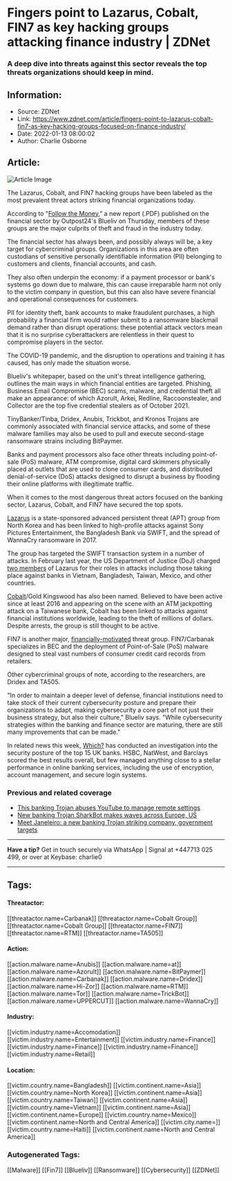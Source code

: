 # Fingers point to Lazarus, Cobalt, FIN7 as key hacking groups attacking finance industry | ZDNet
### A deep dive into threats against this sector reveals the top threats organizations should keep in mind.

## Information:
+ Source: ZDNet
+ Link: https://www.zdnet.com/article/fingers-point-to-lazarus-cobalt-fin7-as-key-hacking-groups-focused-on-finance-industry/
+ Date: 2022-01-13 08:00:02
+ Author: Charlie Osborne


## Article:
![Article Image](https://www.zdnet.com/a/img/resize/99df4069332d26c3cc3ba182e7d8bbd1ad9038c2/2019/02/07/ef896b70-85b9-4651-9ef8-5c9db809517b/istock-1019607698.jpg?width=770&height=578&fit=crop&auto=webp)

The Lazarus, Cobalt, and FIN7 hacking groups have been labeled as the most prevalent threat actors striking financial organizations today. 


According to "[Follow the Money](https://www.blueliv.com/resources/white-papers/financial_wp_21.pdf)," a new report (.PDF) published on the financial sector by Outpost24's Blueliv on Thursday, members of these groups are the major culprits of theft and fraud in the industry today. 

The financial sector has always been, and possibly always will be, a key target for cybercriminal groups. Organizations in this area are often custodians of sensitive personally identifiable information (PII) belonging to customers and clients, financial accounts, and cash.  

They also often underpin the economy: if a payment processor or bank's systems go down due to malware, this can cause irreparable harm not only to the victim company in question, but this can also have severe financial and operational consequences for customers.  

PII for identity theft, bank accounts to make fraudulent purchases, a high probability a financial firm would rather submit to a ransomware blackmail demand rather than disrupt operations: these potential attack vectors mean that it is no surprise cyberattackers are relentless in their quest to compromise players in the sector. 

The COVID-19 pandemic, and the disruption to operations and training it has caused, has only made the situation worse. 

Blueliv's whitepaper, based on the unit's threat intelligence gathering, outlines the main ways in which financial entities are targeted. Phishing, Business Email Compromise (BEC) scams, malware, and credential theft all make an appearance: of which Azorult, Arkei, Redline, Raccoonstealer, and Collector are the top five credential stealers as of October 2021. 






TinyBanker/Tinba, Dridex, Anubis, Trickbot, and Kronos Trojans are commonly associated with financial service attacks, and some of these malware families may also be used to pull and execute second-stage ransomware strains including BitPaymer.  

Banks and payment processors also face other threats including point-of-sale (PoS) malware, ATM compromise, digital card skimmers physically placed at outlets that are used to clone consumer cards, and distributed denial-of-service (DoS) attacks designed to disrupt a business by flooding their online platforms with illegitimate traffic.  

When it comes to the most dangerous threat actors focused on the banking sector, Lazarus, Cobalt, and FIN7 have secured the top spots.  

[Lazarus](https://www.zdnet.com/article/lazarus-state-hacking-group-now-hides-payloads-in-bmp-image-files/) is a state-sponsored advanced persistent threat (APT) group from North Korea and has been linked to high-profile attacks against Sony Pictures Entertainment, the Bangladesh Bank via SWIFT, and the spread of WannaCry ransomware in 2017.  

The group has targeted the SWIFT transaction system in a number of attacks. In February last year, the US Department of Justice (DoJ) charged [two members](https://www.zdnet.com/article/us-charges-two-more-members-of-the-lazarus-north-korean-hacking-group/) of Lazarus for their roles in attacks including those taking place against banks in Vietnam, Bangladesh, Taiwan, Mexico, and other countries.  

[Cobalt](https://www.zdnet.com/article/cobalt-threat-group-serves-up-spicyomelette-in-bank-attacks/)/Gold Kingswood has also been named. Believed to have been active since at least 2016 and appearing on the scene with an ATM jackpotting attack on a Taiwanese bank, Cobalt has been linked to attacks against financial institutions worldwide, leading to the theft of millions of dollars. Despite arrests, the group is still thought to be active.  

FIN7 is another major, [financially-motivated](https://www.zdnet.com/article/pen-tester-fin7-hacking-group-member-sent-behind-bars-for-seven-years/) threat group. FIN7/Carbanak specializes in BEC and the deployment of Point-of-Sale (PoS) malware designed to steal vast numbers of consumer credit card records from retailers.  

Other cybercriminal groups of note, according to the researchers, are Dridex and TA505. 

"In order to maintain a deeper level of defense, financial institutions need to take stock of their current cybersecurity posture and prepare their organizations to adapt, making cybersecurity a core part of not just their business strategy, but also their culture," Blueliv says. "While cybersecurity strategies within the banking and finance sector are maturing, there are still many improvements that can be made." 

In related news this week, [Which?](https://www.which.co.uk/money/banking/banking-security-and-new-ways-to-pay/online-banking-security/how-safe-is-online-banking-ayvfj7p8cctc) has conducted an investigation into the security posture of the top 15 UK banks. HSBC, NatWest, and Barclays scored the best results overall, but few managed anything close to a stellar performance in online banking services, including the use of encryption, account management, and secure login systems.  

###  Previous and related coverage

* [This banking Trojan abuses YouTube to manage remote settings](https://www.zdnet.com/article/this-banking-trojan-abuses-youtube-to-manage-remote-settings/)
* [New banking Trojan SharkBot makes waves across Europe, US](https://www.zdnet.com/article/new-banking-trojan-sharkbot-makes-waves-across-europe/)
* [Meet Janeleiro: a new banking Trojan striking company, government targets](https://www.zdnet.com/article/meet-janeleiro-a-new-banking-trojan-striking-corporate-targets/)



---

**Have a tip?** Get in touch securely via WhatsApp | Signal at +447713 025 499, or over at Keybase: charlie0



---





## Tags:

#### Threatactor:
[[threatactor.name=Carbanak]] [[threatactor.name=Cobalt Group]] [[threatactor.name=Cobalt Group]] [[threatactor.name=FIN7]] [[threatactor.name=RTM]] [[threatactor.name=TA505]]

#### Action:
[[action.malware.name=Anubis]] [[action.malware.name=at]] [[action.malware.name=Azorult]] [[action.malware.name=BitPaymer]] [[action.malware.name=Carbanak]] [[action.malware.name=Dridex]] [[action.malware.name=Hi-Zor]] [[action.malware.name=RTM]] [[action.malware.name=Tor]] [[action.malware.name=TrickBot]] [[action.malware.name=UPPERCUT]] [[action.malware.name=WannaCry]]

#### Industry:
[[victim.industry.name=Accomodation]] [[victim.industry.name=Entertainment]] [[victim.industry.name=Finance]] [[victim.industry.name=Finance]] [[victim.industry.name=Finance]] [[victim.industry.name=Retail]]

#### Location:
[[victim.country.name=Bangladesh]] [[victim.continent.name=Asia]] [[victim.country.name=North Korea]] [[victim.continent.name=Asia]] [[victim.country.name=Taiwan]] [[victim.continent.name=Asia]] [[victim.country.name=Vietnam]] [[victim.continent.name=Asia]] [[victim.continent.name=Europe]] [[victim.country.name=Mexico]] [[victim.continent.name=North and Central America]] [[victim.city.name=]] [[victim.country.name=Haiti]] [[victim.continent.name=North and Central America]]

### Autogenerated Tags:
[[Malware]] [[Fin7]] [[Blueliv]] [[Ransomware]] [[Cybersecurity]] [[ZDNet]]


